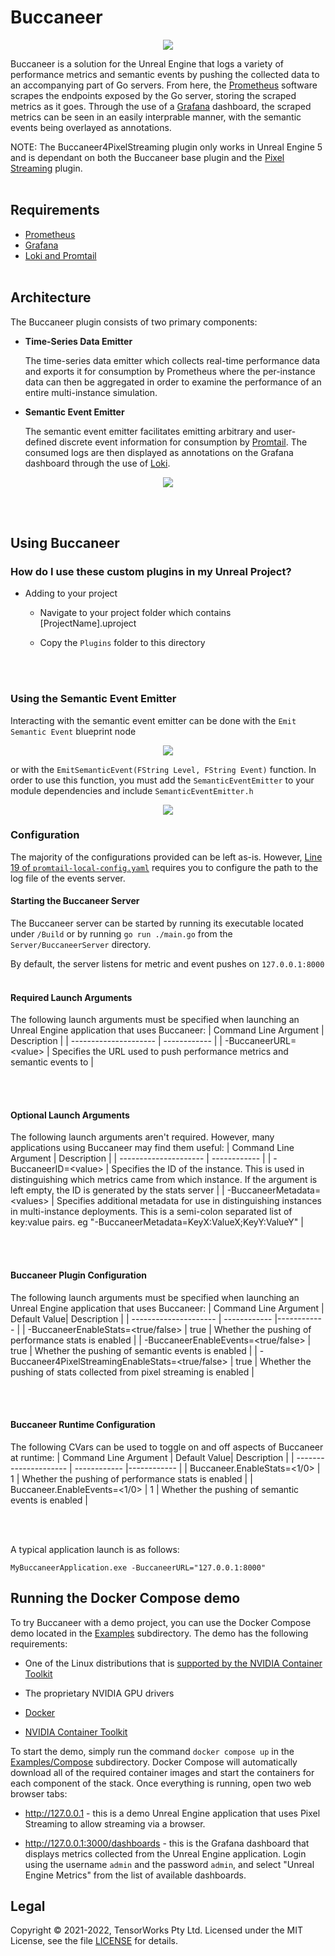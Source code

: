 # Buccaneer

<p align="center">
    <img src="Images/Dashboard.png">
</p>

Buccaneer is a solution for the Unreal Engine that logs a variety of performance metrics and semantic events by pushing the collected data to an accompanying part of Go servers. From here, the [Prometheus](https://prometheus.io/) software scrapes the endpoints exposed by the Go server, storing the scraped metrics as it goes. Through the use of a [Grafana](https://grafana.com/) dashboard, the scraped metrics can be seen in an easily interprable manner, with the semantic events being overlayed as annotations.

NOTE: The Buccaneer4PixelStreaming plugin only works in Unreal Engine 5 and is dependant on both the Buccaneer base plugin and the [Pixel Streaming](https://docs.unrealengine.com/4.27/en-US/SharingAndReleasing/PixelStreaming/) plugin.
<br/></br>


## Requirements

- [Prometheus](https://prometheus.io/download/)
- [Grafana](https://grafana.com/grafana/download?platform=windows)
- [Loki and Promtail](https://github.com/grafana/loki/releases)
<br/></br>


## Architecture

The Buccaneer plugin consists of two primary components:

- **Time-Series Data Emitter**
    
    The time-series data emitter which collects real-time performance data and exports it for consumption by Prometheus where the per-instance data can then be aggregated in order to examine the performance of an entire multi-instance simulation.

- **Semantic Event Emitter**
    
    The semantic event emitter facilitates emitting arbitrary and user-defined discrete event information for consumption by [Promtail](https://grafana.com/docs/loki/latest/clients/promtail/). The consumed logs are then displayed as annotations on the Grafana dashboard through the use of [Loki](https://grafana.com/oss/loki/).

<p align="center">
    <img src="Images/Buccaneer.png">
</p>

<br/></br>


## Using Buccaneer

### How do I use these custom plugins in my Unreal Project?

- Adding to your project
    
    - Navigate to your project folder which contains [ProjectName].uproject
    
    - Copy the `Plugins` folder to this directory
    
<br></br>

### Using the Semantic Event Emitter

Interacting with the semantic event emitter can be done with the `Emit Semantic Event` blueprint node 

<p align="center">
    <img src="Images/EventBP.png">
</p>

or with the `EmitSemanticEvent(FString Level, FString Event)` function. In order to use this function, you must add the `SemanticEventEmitter` to your module dependencies and include `SemanticEventEmitter.h`

<p align="center">
    <img src="Images/C++.png">
</p>

### Configuration

The majority of the configurations provided can be left as-is. However, [Line 19 of `promtail-local-config.yaml`](https://github.com/Belchy06/Buccaneer/blob/48aff076edbfad76fe349c0de4d85e52f7b3d0c2/Configs/promtail-local-config.yaml#L19) requires you to configure the path to the log file of the events server. 

#### Starting the Buccaneer Server

The Buccaneer server can be started by running its executable located under `/Build` or by running `go run ./main.go` from the `Server/BuccaneerServer` directory. 

By default, the server listens for metric and event pushes on `127.0.0.1:8000`
<br></br>

#### Required Launch Arguments

The following launch arguments must be specified when launching an Unreal Engine application that uses Buccaneer:
| Command Line Argument | Description |
| --------------------- | ------------ |
| -BuccaneerURL=\<value> | Specifies the URL used to push performance metrics and semantic events to |

<br></br>

#### Optional Launch Arguments

The following launch arguments aren't required. However, many applications using Buccaneer may find them useful:
| Command Line Argument | Description |
| --------------------- | ------------ |
| -BuccaneerID=\<value> | Specifies the ID of the instance. This is used in distinguishing which metrics came from which instance. If the argument is left empty, the ID is generated by the stats server |
| -BuccaneerMetadata=\<values> | Specifies additional metadata for use in distinguishing instances in multi-instance deployments. This is a semi-colon separated list of key:value pairs. eg "-BuccaneerMetadata=KeyX:ValueX;KeyY:ValueY" |

<br></br>

#### Buccaneer Plugin Configuration

The following launch arguments must be specified when launching an Unreal Engine application that uses Buccaneer:
| Command Line Argument | Default Value| Description |
| --------------------- | ------------ |------------ |
| -BuccaneerEnableStats=\<true/false> | true | Whether the pushing of performance stats is enabled |
| -BuccaneerEnableEvents=\<true/false> | true | Whether the pushing of semantic events is enabled |
| -Buccaneer4PixelStreamingEnableStats=\<true/false> | true | Whether the pushing of stats collected from pixel streaming is enabled |

<br></br>

#### Buccaneer Runtime Configuration

The following CVars can be used to toggle on and off aspects of Buccaneer at runtime:
| Command Line Argument | Default Value| Description |
| --------------------- | ------------ |------------ |
| Buccaneer.EnableStats=\<1/0> | 1 | Whether the pushing of performance stats is enabled |
| Buccaneer.EnableEvents=\<1/0> | 1 | Whether the pushing of semantic events is enabled |

<br></br>

A typical application launch is as follows:
```
MyBuccaneerApplication.exe -BuccaneerURL="127.0.0.1:8000"
```


## Running the Docker Compose demo

To try Buccaneer with a demo project, you can use the Docker Compose demo located in the [Examples](./Examples) subdirectory. The demo has the following requirements:

- One of the Linux distributions that is [supported by the NVIDIA Container Toolkit](https://docs.nvidia.com/datacenter/cloud-native/container-toolkit/install-guide.html#supported-platforms)

- The proprietary NVIDIA GPU drivers

- [Docker](https://www.docker.com/)

- [NVIDIA Container Toolkit](https://docs.nvidia.com/datacenter/cloud-native/container-toolkit/overview.html)

To start the demo, simply run the command `docker compose up` in the [Examples/Compose](./Examples/Compose) subdirectory. Docker Compose will automatically download all of the required container images and start the containers for each component of the stack. Once everything is running, open two web browser tabs:

- <http://127.0.0.1> - this is a demo Unreal Engine application that uses Pixel Streaming to allow streaming via a browser.

- <http://127.0.0.1:3000/dashboards> - this is the Grafana dashboard that displays metrics collected from the Unreal Engine application. Login using the username `admin` and the password `admin`, and select "Unreal Engine Metrics" from the list of available dashboards.


## Legal

Copyright &copy; 2021-2022, TensorWorks Pty Ltd. Licensed under the MIT License, see the file [LICENSE](./LICENSE) for details.
